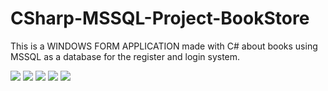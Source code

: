 # CSharp-MSSQL-Project-BookStore
This is a WINDOWS FORM APPLICATION made with C# about books using MSSQL as a database for the register and login system.

<img src="https://cdn.discordapp.com/attachments/323107036990668810/1029433049047380068/unknown.png">
<img src="https://i.ibb.co/sVn1F4j/image-Book01.png">
<img src="https://i.ibb.co/YTdyT9S/image-Book02.png">
<img src="https://i.ibb.co/gzDrdDm/image.png">
<img src="https://i.ibb.co/fqr7xQw/image.png">
